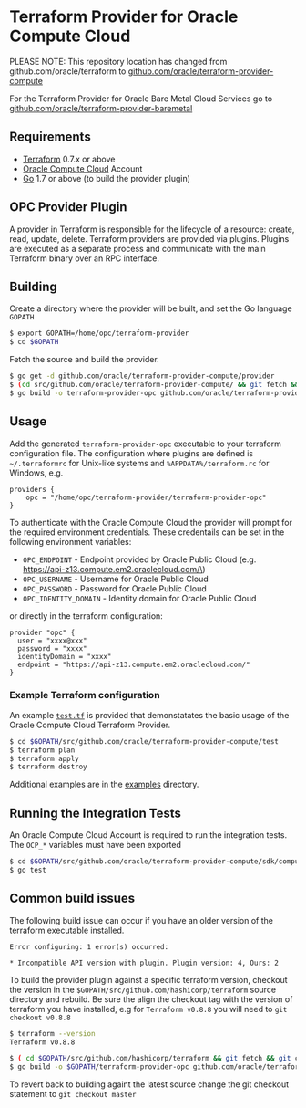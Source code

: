 Terraform Provider for Oracle Compute Cloud
===========================================

PLEASE NOTE: This repository location has changed from github.com/oracle/terraform to [github.com/oracle/terraform-provider-compute](https://github.com/oracle/terraform-provider-compute/)

For the Terraform Provider for Oracle Bare Metal Cloud Services go to [github.com/oracle/terraform-provider-baremetal](https://github.com/oracle/terraform-provider-baremetal)

Requirements
------------

-	[Terraform](https://www.terraform.io/downloads.html) 0.7.x or above
-	[Oracle Compute Cloud](https://cloud.oracle.com/compute) Account
-	[Go](https://golang.org/doc/install) 1.7 or above (to build the provider plugin)

OPC Provider Plugin
-------------------

A provider in Terraform is responsible for the lifecycle of a resource: create, read, update, delete. Terraform providers are provided via plugins. Plugins are executed as a separate process and communicate with the main Terraform binary over an RPC interface.

Building
--------

Create a directory where the provider will be built, and set the Go language `GOPATH`

```sh
$ export GOPATH=/home/opc/terraform-provider
$ cd $GOPATH
```

Fetch the source and build the provider.

```sh
$ go get -d github.com/oracle/terraform-provider-compute/provider
$ (cd src/github.com/oracle/terraform-provider-compute/ && git fetch && git checkout ipnetworks-dev)
$ go build -o terraform-provider-opc github.com/oracle/terraform-provider-compute/provider
```

Usage
-----

Add the generated `terraform-provider-opc` executable to your terraform configuration file. The configuration where plugins are defined is `~/.terraformrc` for Unix-like systems and `%APPDATA%/terraform.rc` for Windows, e.g.

```
providers {
    opc = "/home/opc/terraform-provider/terraform-provider-opc"
}
```

To authenticate with the Oracle Compute Cloud the provider will prompt for the required environment credentials. These credentails can be set in the following environment variables:

-	`OPC_ENDPOINT` - Endpoint provided by Oracle Public Cloud (e.g. https://api-z13.compute.em2.oraclecloud.com/\)
-	`OPC_USERNAME` - Username for Oracle Public Cloud
-	`OPC_PASSWORD` - Password for Oracle Public Cloud
-	`OPC_IDENTITY_DOMAIN` - Identity domain for Oracle Public Cloud

or directly in the terraform configuration:

```
provider "opc" {
  user = "xxxx@xxx"
  password = "xxxx"
  identityDomain = "xxxx"
  endpoint = "https://api-z13.compute.em2.oraclecloud.com/"
}
```

### Example Terraform configuration

An example [`test.tf`](test/test.tf) is provided that demonstatates the basic usage of the Oracle Compute Cloud Terraform Provider.

```sh
$ cd $GOPATH/src/github.com/oracle/terraform-provider-compute/test
$ terraform plan
$ terraform apply
$ terraform destroy
```

Additional examples are in the [examples](./examples) directory.

Running the Integration Tests
-----------------------------

An Oracle Compute Cloud Account is required to run the integration tests. The `OCP_*` variables must have been exported

```sh
$ cd $GOPATH/src/github.com/oracle/terraform-provider-compute/sdk/compute
$ go test
```

Common build issues
-------------------

The following build issue can occur if you have an older version of the terraform executable installed.

```
Error configuring: 1 error(s) occurred:

* Incompatible API version with plugin. Plugin version: 4, Ours: 2
```

To build the provider plugin against a specific terraform version, checkout the version in the `$GOPATH/src/github.com/hashicorp/terraform` source directory and rebuild. Be sure the align the checkout tag with the version of terraform you have installed, e.g for `Terraform v0.8.8` you will need to `git checkout v0.8.8`

```sh
$ terraform --version
Terraform v0.8.8

$ ( cd $GOPATH/src/github.com/hashicorp/terraform && git fetch && git checkout v0.8.8 )
$ go build -o $GOPATH/terraform-provider-opc github.com/oracle/terraform-provider-compute/provider
```

To revert back to building againt the latest source change the git checkout statement to `git checkout master`
